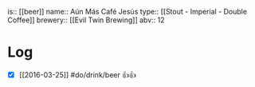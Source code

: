 is:: [[beer]]
name:: Aún Más Café Jesús
type:: [[Stout - Imperial - Double Coffee]]
brewery:: [[Evil Twin Brewing]]
abv:: 12

# Log
- [x] [[2016-03-25]] #do/drink/beer 👍👍
